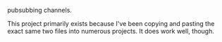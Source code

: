 pubsubbing channels.

This project primarily exists because I've been copying and pasting
the exact same two files into numerous projects.  It does work well,
though.
